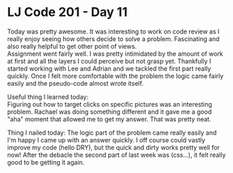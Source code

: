 # LJ Code 201 - Day 11  

Today was pretty awesome. It was interesting to work on code review as I really enjoy seeing how others decide to solve a problem. Fascinating and also really helpful to get other point of views.  
Assignment went fairly well. I was pretty intimidated by the amount of work at first and all the layers I could perceive but not grasp yet. Thankfully I started working with Lee and Adrian and we tackled the first part really quickly. Once I felt more comfortable with the problem the logic came fairly easily and the pseudo-code almost wrote itself.  

Useful thing I learned today:  
Figuring out how to target clicks on specific pictures was an interesting problem. Rachael was doing something different and it gave me a good "aha" moment that allowed me to get my answer. That was pretty neat.  


Thing I nailed today:
The logic part of the problem came really easily and I'm happy I came up with an answer quickly. I off course could vastly improve my code (hello DRY), but the quick and dirty works pretty well for now! After the debacle the second part of last week was (css...), it felt really good to be getting it again.   
